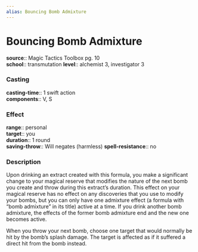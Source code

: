 ```yaml
---
alias: Bouncing Bomb Admixture
---
```


# Bouncing Bomb Admixture 

**source**:: Magic Tactics Toolbox pg. 10  
**school**:: transmutation
**level**:: alchemist 3, investigator 3

### Casting 

**casting-time**:: 1 swift action  
**components**:: V, S

### Effect 

**range**:: personal  
**target**:: you  
**duration**:: 1 round  
**saving-throw**:: Will negates (harmless)
**spell-resistance**:: no

### Description 

Upon drinking an extract created with this formula, you make a significant change to your magical reserve that modifies the nature of the next bomb you create and throw during this extract’s duration. This effect on your magical reserve has no effect on any discoveries that you use to modify your bombs, but you can only have one admixture effect (a formula with “bomb admixture” in its title) active at a time. If you drink another bomb admixture, the effects of the former bomb admixture end and the new one becomes active.  
  
When you throw your next bomb, choose one target that would normally be hit by the bomb’s splash damage. The target is affected as if it suffered a direct hit from the bomb instead.
